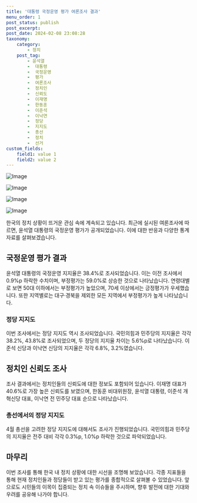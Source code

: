 ```yaml
---
title: '대통령 국정운영 평가 여론조사 결과'
menu_order: 1
post_status: publish
post_excerpt: 
post_date: 2024-02-08 23:08:28
taxonomy:
    category:
        - 정치
    post_tag:
        - 윤석열
        -  대통령
        -  국정운영
        -  평가
        -  여론조사
        -  정치인
        -  신뢰도
        -  이재명
        -  한동훈
        -  이준석
        -  이낙연
        -  정당
        -  지지도
        -  총선
        -  정치
        -  선거
custom_fields:
    field1: value 1
    field2: value 2
---
```


![Image](https://imgnews.pstatic.net/image/123/2024/02/06/0002327001_001_20240206115101186.jpg?type=w647)

![Image](https://imgnews.pstatic.net/image/123/2024/02/06/0002327001_002_20240206115101241.png?type=w647)

![Image](https://imgnews.pstatic.net/image/123/2024/02/06/0002327001_003_20240206115101298.png?type=w647)

![Image](https://imgnews.pstatic.net/image/123/2024/02/06/0002327001_004_20240206115101346.png?type=w647)

한국의 정치 상황이 뜨거운 관심 속에 계속되고 있습니다. 최근에 실시된 여론조사에 따르면, 윤석열 대통령의 국정운영 평가가 공개되었습니다. 이에 대한 반응과 다양한 통계자료를 살펴보겠습니다.
## 국정운영 평가 결과
윤석열 대통령의 국정운영 지지율은 38.4%로 조사되었습니다. 이는 이전 조사에서 0.9%p 하락한 수치이며, 부정평가는 59.0%로 상승한 것으로 나타났습니다. 연령대별로 보면 50대 이하에서는 부정평가가 높았으며, 70세 이상에서는 긍정평가가 우세했습니다. 또한 지역별로는 대구·경북을 제외한 모든 지역에서 부정평가가 높게 나타났습니다.
### 정당 지지도
이번 조사에서는 정당 지지도 역시 조사되었습니다. 국민의힘과 민주당의 지지율은 각각 38.2%, 43.8%로 조사되었으며, 두 정당의 지지율 차이는 5.6%p로 나타났습니다. 이준석 신당과 이낙연 신당의 지지율은 각각 6.8%, 3.2%였습니다.
## 정치인 신뢰도 조사
조사 결과에서는 정치인들의 신뢰도에 대한 정보도 포함되어 있습니다. 이재명 대표가 40.6%로 가장 높은 신뢰도를 보였으며, 한동훈 비대위원장, 윤석열 대통령, 이준석 개혁신당 대표, 이낙연 전 민주당 대표 순으로 나타났습니다.
### 총선에서의 정당 지지도
4월 총선을 고려한 정당 지지도에 대해서도 조사가 진행되었습니다. 국민의힘과 민주당의 지지율은 전주 대비 각각 0.3%p, 1.0%p 하락한 것으로 파악되었습니다.
## 마무리
이번 조사를 통해 한국 내 정치 상황에 대한 시선을 조명해 보았습니다. 각종 지표들을 통해 현재 정치인들과 정당들이 받고 있는 평가를 종합적으로 살펴볼 수 있었습니다. 앞으로도 시민들의 이목이 집중되는 정치 속 이슈들을 주시하며, 향후 발전에 대한 기대와 우려를 공유해 나가야 합니다.
